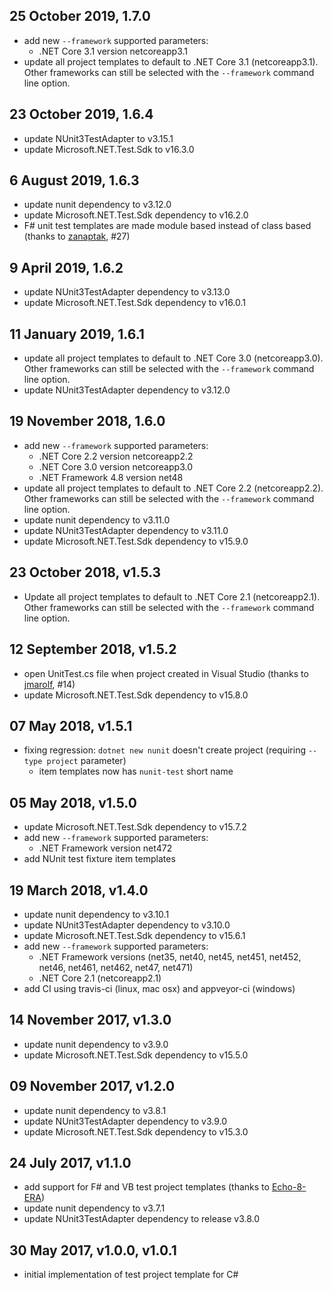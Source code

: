 25 October 2019, 1.7.0
----------------------

- add new `--framework` supported parameters:
    + .NET Core 3.1 version netcoreapp3.1
- update all project templates to default to .NET Core 3.1 (netcoreapp3.1). Other frameworks can still be selected with the `--framework` command line option.

23 October 2019, 1.6.4
----------------------

- update NUnit3TestAdapter to v3.15.1
- update Microsoft.NET.Test.Sdk to v16.3.0

6 August 2019, 1.6.3
--------------------

- update nunit dependency to v3.12.0
- update Microsoft.NET.Test.Sdk dependency to v16.2.0
- F# unit test templates are made module based instead of class based (thanks to [zanaptak](https://github.com/zanaptak), #27)

9 April 2019, 1.6.2
-------------------

- update NUnit3TestAdapter dependency to v3.13.0
- update Microsoft.NET.Test.Sdk dependency to v16.0.1

11 January 2019, 1.6.1
----------------------

- update all project templates to default to .NET Core 3.0 (netcoreapp3.0). Other frameworks can still be selected with the `--framework` command line option.
- update NUnit3TestAdapter dependency to v3.12.0

19 November 2018, 1.6.0
-----------------------

- add new `--framework` supported parameters:
    + .NET Core 2.2 version netcoreapp2.2
    + .NET Core 3.0 version netcoreapp3.0
    + .NET Framework 4.8 version net48
- update all project templates to default to .NET Core 2.2 (netcoreapp2.2). Other frameworks can still be selected with the `--framework` command line option.
- update nunit dependency to v3.11.0
- update NUnit3TestAdapter dependency to v3.11.0
- update Microsoft.NET.Test.Sdk dependency to v15.9.0

23 October 2018, v1.5.3
-----------------------

- Update all project templates to default to .NET Core 2.1 (netcoreapp2.1). Other frameworks can still be selected with the `--framework` command line option.

12 September 2018, v1.5.2
-------------------------

- open UnitTest.cs file when project created in Visual Studio (thanks to [jmarolf](https://github.com/jmarolf), #14)
- update Microsoft.NET.Test.Sdk dependency to v15.8.0

07 May 2018, v1.5.1
-------------------

- fixing regression: `dotnet new nunit` doesn't create project (requiring `--type project` parameter)
    + item templates now has `nunit-test` short name

05 May 2018, v1.5.0
-------------------

- update Microsoft.NET.Test.Sdk dependency to v15.7.2
- add new `--framework` supported parameters:
    + .NET Framework version net472
- add NUnit test fixture item templates

19 March 2018, v1.4.0
---------------------

- update nunit dependency to v3.10.1
- update NUnit3TestAdapter dependency to v3.10.0
- update Microsoft.NET.Test.Sdk dependency to v15.6.1
- add new `--framework` supported parameters:
    + .NET Framework versions (net35, net40, net45, net451, net452, net46, net461, net462, net47, net471)
    + .NET Core 2.1 (netcoreapp2.1)
- add CI using travis-ci (linux, mac osx) and appveyor-ci (windows)

14 November 2017, v1.3.0
------------------------

- update nunit dependency to v3.9.0
- update Microsoft.NET.Test.Sdk dependency to v15.5.0

09 November 2017, v1.2.0
------------------------

- update nunit dependency to v3.8.1
- update NUnit3TestAdapter dependency to v3.9.0
- update Microsoft.NET.Test.Sdk dependency to v15.3.0

24 July 2017, v1.1.0
--------------------

- add support for F# and VB test project templates (thanks to [Echo-8-ERA](https://github.com/Echo-8-ERA))
- update nunit dependency to v3.7.1
- update NUnit3TestAdapter dependency to release v3.8.0

30 May 2017, v1.0.0, v1.0.1
---------------------------

- initial implementation of test project template for C#
